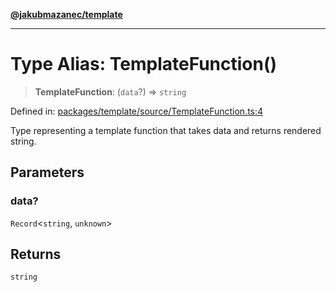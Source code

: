 [**@jakubmazanec/template**](../README.md)

---

# Type Alias: TemplateFunction()

> **TemplateFunction**: (`data`?) => `string`

Defined in:
[packages/template/source/TemplateFunction.ts:4](https://github.com/jakubmazanec/tools/blob/d8ee2855cc8c253cbcc5c4d49e7356ff8450cbde/packages/template/source/TemplateFunction.ts#L4)

Type representing a template function that takes data and returns rendered string.

## Parameters

### data?

`Record`\<`string`, `unknown`\>

## Returns

`string`
